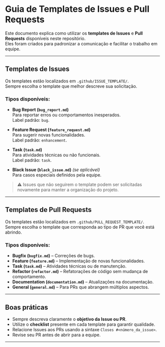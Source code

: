 # Guia de Templates de Issues e Pull Requests

Este documento explica como utilizar os **templates de Issues** e **Pull Requests** disponíveis neste repositório.  
Eles foram criados para padronizar a comunicação e facilitar o trabalho em equipe.

---

## Templates de Issues

Os templates estão localizados em `.github/ISSUE_TEMPLATE/`.  
Sempre escolha o template que melhor descreve sua solicitação.

### Tipos disponíveis:

- **Bug Report (`bug_report.md`)**  
  Para reportar erros ou comportamentos inesperados.  
  Label padrão: `bug`.

- **Feature Request (`feature_request.md`)**  
  Para sugerir novas funcionalidades.  
  Label padrão: `enhancement`.

- **Task (`task.md`)**  
  Para atividades técnicas ou não funcionais.  
  Label padrão: `task`.

- **Black Issue (`black_issue.md`)** _(se aplicável)_  
  Para casos especiais definidos pela equipe.

> ⚠️ Issues que não seguirem o template podem ser solicitadas novamente para manter a organização do projeto.

---

## Templates de Pull Requests

Os templates estão localizados em `.github/PULL_REQUEST_TEMPLATE/`.  
Sempre escolha o template que corresponda ao tipo de PR que você está abrindo.

### Tipos disponíveis:

- **Bugfix (`bugfix.md`)** – Correções de bugs.
- **Feature (`feature.md`)** – Implementação de novas funcionalidades.
- **Task (`task.md`)** – Atividades técnicas ou de manutenção.
- **Refactor (`refactor.md`)** – Refatorações de código sem mudança de comportamento.
- **Documentation (`documentation.md`)** – Atualizações na documentação.
- **General (`general.md`)** – Para PRs que abrangem múltiplos aspectos.

---

## Boas práticas

- Sempre descreva claramente o **objetivo da Issue ou PR**.
- Utilize o **checklist** presente em cada template para garantir qualidade.
- Relacione Issues aos PRs usando a sintaxe `Closes #<número_da_issue>`.
- Revise seu PR antes de abrir para a equipe.

---
